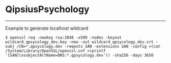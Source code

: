 # QipsiusPsychology

---

Example to generate localhost wildcard

    $ openssl req -newkey rsa:2048 -x509 -nodes -keyout wildcard_qpsycology_dev.key -new -out wildcard_qpsycology_dev.crt -subj /CN=*.qpsycology.dev -reqexts SAN -extensions SAN -config <(cat /System/Library/OpenSSL/openssl.cnf <(printf '[SAN]\nsubjectAltName=DNS:*.qpsycology.dev')) -sha256 -days 3650


